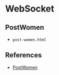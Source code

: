 # WebSocket

## PostWomen
- `post-women.html`

## References
- [PostWomen](https://gitee.com/ichiva/post-women)